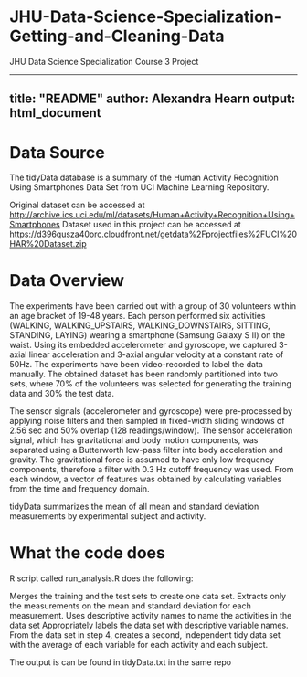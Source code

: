 # JHU-Data-Science-Specialization-Getting-and-Cleaning-Data
JHU Data Science Specialization Course 3 Project

---
  title: "README"
  author:  Alexandra Hearn
  output: html_document
---
  # Data Source
  The tidyData database is a summary of the Human Activity Recognition Using Smartphones Data Set from UCI Machine Learning Repository.  

Original dataset can be accessed at http://archive.ics.uci.edu/ml/datasets/Human+Activity+Recognition+Using+Smartphones
Dataset used in this project can be accessed at https://d396qusza40orc.cloudfront.net/getdata%2Fprojectfiles%2FUCI%20HAR%20Dataset.zip

# Data Overview
The experiments have been carried out with a group of 30 volunteers within an age bracket of 19-48 years. Each person performed six activities (WALKING, WALKING_UPSTAIRS, WALKING_DOWNSTAIRS, SITTING, STANDING, LAYING) wearing a smartphone (Samsung Galaxy S II) on the waist. Using its embedded accelerometer and gyroscope, we captured 3-axial linear acceleration and 3-axial angular velocity at a constant rate of 50Hz. The experiments have been video-recorded to label the data manually. The obtained dataset has been randomly partitioned into two sets, where 70% of the volunteers was selected for generating the training data and 30% the test data. 

The sensor signals (accelerometer and gyroscope) were pre-processed by applying noise filters and then sampled in fixed-width sliding windows of 2.56 sec and 50% overlap (128 readings/window). The sensor acceleration signal, which has gravitational and body motion components, was separated using a Butterworth low-pass filter into body acceleration and gravity. The gravitational force is assumed to have only low frequency components, therefore a filter with 0.3 Hz cutoff frequency was used. From each window, a vector of features was obtained by calculating variables from the time and frequency domain.

tidyData summarizes the mean of all mean and standard deviation measurements by experimental subject and activity.

# What the code does
R script called run_analysis.R does the following:
  
  Merges the training and the test sets to create one data set.
Extracts only the measurements on the mean and standard deviation for each measurement.
Uses descriptive activity names to name the activities in the data set
Appropriately labels the data set with descriptive variable names.
From the data set in step 4, creates a second, independent tidy data set with the average of each variable for each activity and each subject.

The output is can be found in tidyData.txt in the same repo
